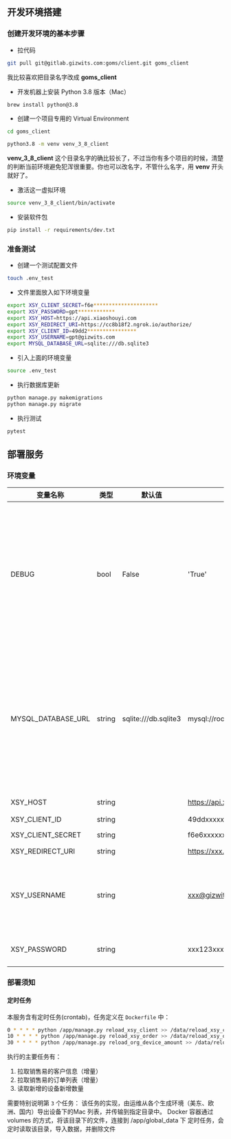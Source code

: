 ## 开发环境搭建

### 创建开发环境的基本步骤

* 拉代码
```bash
git pull git@gitlab.gizwits.com:goms/client.git goms_client
```
我比较喜欢把目录名字改成 __goms_client__

* 开发机器上安装 Python 3.8 版本（Mac）
```bash
brew install python@3.8
```

* 创建一个项目专用的 Virtual Environment
```bash
cd goms_client

python3.8 -m venv venv_3_8_client
```
__venv_3_8_client__ 这个目录名字的确比较长了，不过当你有多个项目的时候，清楚的判断当前环境避免犯浑很重要。你也可以改名字，不管什么名字，用 __venv__ 开头就好了。

* 激活这一虚拟环境
```bash
source venv_3_8_client/bin/activate
```

* 安装软件包
```bash
pip install -r requirements/dev.txt
```

### 准备测试

* 创建一个测试配置文件
```bash
touch .env_test
```

* 文件里面放入如下环境变量
```bash
export XSY_CLIENT_SECRET=f6e*********************
export XSY_PASSWORD=gpt************
export XSY_HOST=https://api.xiaoshouyi.com
export XSY_REDIRECT_URI=https://cc8b18f2.ngrok.io/authorize/
export XSY_CLIENT_ID=49dd2****************
export XSY_USERNAME=gpt@gizwits.com
export MYSQL_DATABASE_URL=sqlite:///db.sqlite3
```

* 引入上面的环境变量
```bash
source .env_test
```

* 执行数据库更新
```bash
python manage.py makemigrations
python manage.py migrate
```

* 执行测试
```bash
pytest
```

## 部署服务

### 环境变量

| 变量名称           | 类型   | 默认值               | 样例                                | 说明                                                         |
| ------------------ | ------ | -------------------- | ----------------------------------- | ------------------------------------------------------------ |
| DEBUG              | bool   | False                | 'True'                              | 是否以 “调试模式” 运行服务，生产环境必须将其设置为 'False'，默认不配置该变量即可。`QA` 环境，可以配置为 'True' |
| MYSQL_DATABASE_URL | string | sqlite:///db.sqlite3 | mysql://root:root@mysql/goms_client | MySQL 数据库的配置地址。配置该链接方式前，请确保已经创建了 UTF-8 编码的数据库（SQLite 可以忽略）。 |
| XSY_HOST           | string |                      | https://api.xiaoshouyi.com          | 销售易的访问域名                                             |
| XSY_CLIENT_ID      | string |                      | 49ddxxxxxxxxxxxxxxxxxxxxxxxx64e3    | client ID                                                    |
| XSY_CLIENT_SECRET  | string |                      | f6e6xxxxxxxxxxxxxxxxxxxxxxxx8d65    | client secret                                                |
| XSY_REDIRECT_URI   | string |                      | https://xxx.gizwits.com/authorize/  | 回访地址                                                     |
| XSY_USERNAME       | string |                      | xxx@gizwits.com                     | 销售易的账号，需要有访问客户和订单以及订单详细的权限         |
| XSY_PASSWORD       | string |                      | xxx123xxxYpuxxx                     | 格式：密码 + 令牌                                            |

### 部署须知

#### 定时任务
本服务含有定时任务(crontab)，任务定义在 `Dockerfile` 中：
```bash
0 * * * * python /app/manage.py reload_xsy_client >> /data/reload_xsy_client.log
10 * * * * python /app/manage.py reload_xsy_order >> /data/reload_xsy_order.log
30 * * * * python /app/manage.py reload_org_device_amount >> /data/reload_org_device_amount.log
```

执行的主要任务有：
1. 拉取销售易的客户信息（增量）
2. 拉取销售易的订单列表（增量）
3. 读取新增的设备新增数量

需要特别说明第 `3` 个任务：
该任务的实现，由运维从各个生成环境（美东、欧洲、国内）导出设备下的Mac 列表，并传输到指定目录中。
Docker 容器通过 volumes 的方式，将该目录下的文件，连接到 /app/global_data 下
定时任务，会定时读取该目录，导入数据，并删除文件